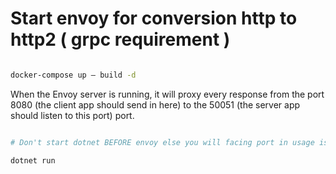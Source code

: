 
# Start envoy for conversion http to http2 ( grpc requirement )

```` bash

docker-compose up — build -d

````

When the Envoy server is running, it will proxy every response from the port 8080 (the client app should send in here) to the 50051 (the server app should listen to this port) port.


```` bash 

# Don't start dotnet BEFORE envoy else you will facing port in usage issue

dotnet run 

````